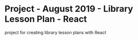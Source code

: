 # Project - August 2019 - Library Lesson Plan - React

project for creating library lesson plans with React
